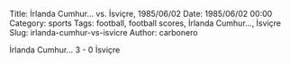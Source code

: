 Title: İrlanda Cumhur… vs. İsviçre, 1985/06/02
Date: 1985/06/02 00:00
Category: sports
Tags: football, football scores, İrlanda Cumhur…, İsviçre
Slug: irlanda-cumhur-vs-isvicre
Author: carbonero


İrlanda Cumhur… 3 - 0 İsviçre
